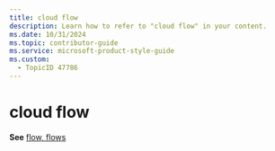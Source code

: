 ```yaml
---
title: cloud flow
description: Learn how to refer to "cloud flow" in your content.
ms.date: 10/31/2024
ms.topic: contributor-guide
ms.service: microsoft-product-style-guide
ms.custom:
  - TopicID 47786
---
```



# cloud flow

**See** [flow, flows](~\a_z_names_terms\f\flow-flows.md)

